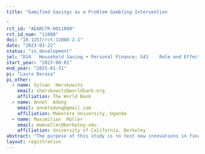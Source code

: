 ```yaml
---
title: "Gamified Savings as a Problem Gambling Intervention
"
rct_id: "AEARCTR-0011088"
rct_id_num: "11088"
doi: "10.1257/rct.11088-2.1"
date: "2023-03-22"
status: "in_development"
jel: "D14	Household Saving • Personal Finance; G41	Role and Effects of Psychological, Emotional, Social, and Cognitive Factors on Decision Making in Financial Markets; D91	Role and Effects of Psychological, Emotional, Social, and Cognitive Factors on Decision Making"
start_year: "2023-08-01"
end_year: "2025-01-31"
pi: "Laura Barasa"
pi_other:
  - name: Sylvan  Herskowitz
    email: sherskowitz@worldbank.org
    affiliation: The World Bank
  - name: Annet  Adong
    email: annetadong@gmail.com
    affiliation: Makerere University, Uganda
  - name: Maximilian  Müller
    email: mwmueller@berkeley.edu
    affiliation: University of California, Berkeley
abstract: "The purpose of this study is to test new innovations in financial services aimed at helping vulnerable youth expand their saving and reduce their exposure to problem sports betting and gambling in Kenya and Uganda. Existing literature suggests that lottery linked savings accounts can increase peoples' savings while crowding out expenditures on negative return betting and gambling activities. This project aims to extend those insights by leveraging the other component contributing to the widespread popularity of sports betting across the globe: fun from predicting the outcomes of international football matches. Our lab-in-the-field experiment will allow for us to test the individual and joint effects of savings products that incorporate the potential for winning large (but low likelihood) prizes as well as the effects of fun in the form of gamification of this savings reward, built to resemble the structure of sports betting. In effect, this project will examine if savings products that leverage skewed rewards and a gamified experience increase savings and potentially crowd out other problematic sports betting behavior.  "
layout: registration
---
```


